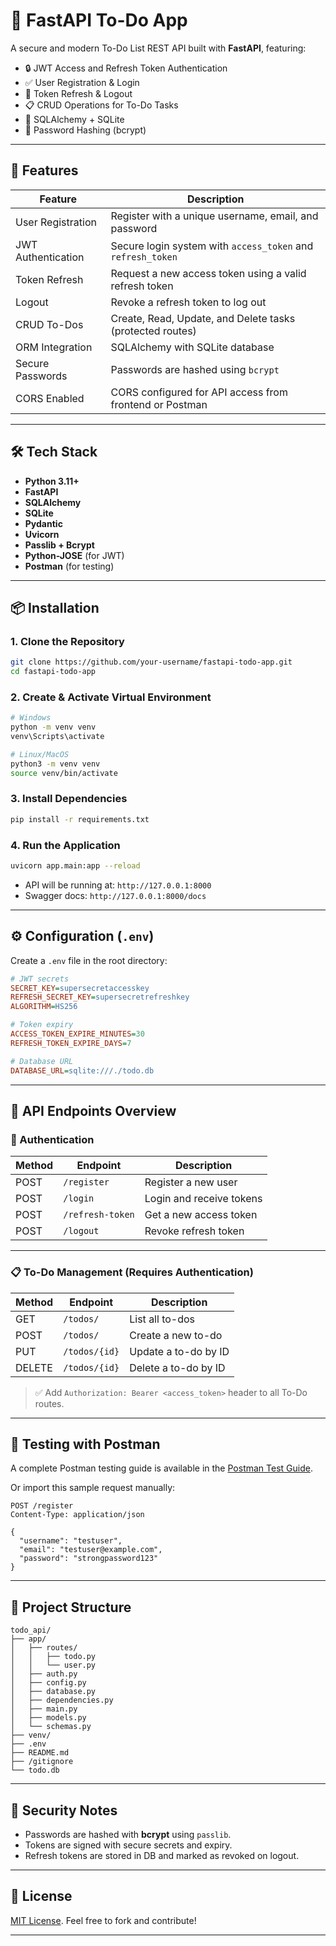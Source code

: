 # 📝 FastAPI To-Do App

A secure and modern To-Do List REST API built with **FastAPI**, featuring:

- 🔒 JWT Access and Refresh Token Authentication
- ✅ User Registration & Login
- 🔁 Token Refresh & Logout
- 📋 CRUD Operations for To-Do Tasks
- 🧠 SQLAlchemy + SQLite
- 🔐 Password Hashing (bcrypt)

---

## 🚀 Features

| Feature                | Description                                                                 |
|------------------------|-----------------------------------------------------------------------------|
| User Registration      | Register with a unique username, email, and password                       |
| JWT Authentication     | Secure login system with `access_token` and `refresh_token`                |
| Token Refresh          | Request a new access token using a valid refresh token                     |
| Logout                 | Revoke a refresh token to log out                                           |
| CRUD To-Dos            | Create, Read, Update, and Delete tasks (protected routes)                  |
| ORM Integration        | SQLAlchemy with SQLite database                                             |
| Secure Passwords       | Passwords are hashed using `bcrypt`                                         |
| CORS Enabled           | CORS configured for API access from frontend or Postman                    |

---

## 🛠️ Tech Stack

- **Python 3.11+**
- **FastAPI**
- **SQLAlchemy**
- **SQLite**
- **Pydantic**
- **Uvicorn**
- **Passlib + Bcrypt**
- **Python-JOSE** (for JWT)
- **Postman** (for testing)

---

## 📦 Installation

### 1. Clone the Repository
```bash
git clone https://github.com/your-username/fastapi-todo-app.git
cd fastapi-todo-app
````

### 2. Create & Activate Virtual Environment

```bash
# Windows
python -m venv venv
venv\Scripts\activate

# Linux/MacOS
python3 -m venv venv
source venv/bin/activate
```

### 3. Install Dependencies

```bash
pip install -r requirements.txt
```

### 4. Run the Application

```bash
uvicorn app.main:app --reload
```

* API will be running at: `http://127.0.0.1:8000`
* Swagger docs: `http://127.0.0.1:8000/docs`

---

## ⚙️ Configuration (`.env`)

Create a `.env` file in the root directory:

```ini
# JWT secrets
SECRET_KEY=supersecretaccesskey
REFRESH_SECRET_KEY=supersecretrefreshkey
ALGORITHM=HS256

# Token expiry
ACCESS_TOKEN_EXPIRE_MINUTES=30
REFRESH_TOKEN_EXPIRE_DAYS=7

# Database URL
DATABASE_URL=sqlite:///./todo.db
```

---

## 📮 API Endpoints Overview

### 🔐 Authentication

| Method | Endpoint         | Description              |
| ------ | ---------------- | ------------------------ |
| POST   | `/register`      | Register a new user      |
| POST   | `/login`         | Login and receive tokens |
| POST   | `/refresh-token` | Get a new access token   |
| POST   | `/logout`        | Revoke refresh token     |

---

### 📋 To-Do Management (Requires Authentication)

| Method | Endpoint      | Description          |
| ------ | ------------- | -------------------- |
| GET    | `/todos/`     | List all to-dos      |
| POST   | `/todos/`     | Create a new to-do   |
| PUT    | `/todos/{id}` | Update a to-do by ID |
| DELETE | `/todos/{id}` | Delete a to-do by ID |

> ✅ Add `Authorization: Bearer <access_token>` header to all To-Do routes.

---

## 🧪 Testing with Postman

A complete Postman testing guide is available in the [Postman Test Guide](postman_test_guide.md).

Or import this sample request manually:

```http
POST /register
Content-Type: application/json

{
  "username": "testuser",
  "email": "testuser@example.com",
  "password": "strongpassword123"
}
```

---

## 📁 Project Structure

```
todo_api/
├── app/
│   ├── routes/
│   │   ├── todo.py
│   │   └── user.py
│   ├── auth.py
│   ├── config.py
│   ├── database.py
│   ├── dependencies.py
│   ├── main.py
│   ├── models.py
│   └── schemas.py
├── venv/
├── .env
├── README.md
├── /gitignore
└── todo.db
```

---

## 🔐 Security Notes

* Passwords are hashed with **bcrypt** using `passlib`.
* Tokens are signed with secure secrets and expiry.
* Refresh tokens are stored in DB and marked as revoked on logout.

---

## 📄 License

[MIT License](LICENSE). Feel free to fork and contribute!

---


